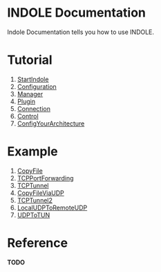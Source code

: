 # INDOLE Documentation

Indole Documentation tells you how to use INDOLE.

# Tutorial

1. [StartIndole](tutorial/StartIndole.md)
2. [Configuration](tutorial/Configuration.md)
3. [Manager](tutorial/Manager.md)
4. [Plugin](tutorial/Plugin.md)
5. [Connection](tutorial/Connection.md)
6. [Control](tutorial/Control.md)
7. [ConfigYourArchitecture](tutorial/ConfigYourArchitecture.md)

# Example

1. [CopyFile](example/CopyFile.md)
2. [TCPPortForwarding](example/TCPPortForwarding.md)
3. [TCPTunnel](example/TCPTunnel.md)
4. [CopyFileViaUDP](example/CopyFileViaUDP.md)
5. [TCPTunnel2](example/TCPTunnel2.md)
6. [LocalUDPToRemoteUDP](LocalUDPToRemoteUDP.md)
7. [UDPToTUN](UDPToTUN.md)

# Reference

**TODO**